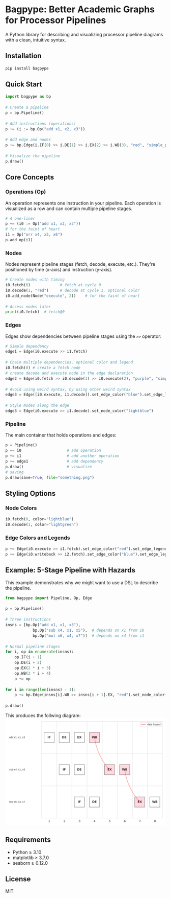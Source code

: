 # Bagpype: Better Academic Graphs for Processor Pipelines

A Python library for describing and visualizing processor pipeline diagrams with a clean, intuitive syntax.

## Installation

```bash
pip install bagpype
```

## Quick Start

```python
import bagpype as bp

# Create a pipeline
p = bp.Pipeline()

# Add instructions (operations)
p += (i := bp.Op("add x1, x2, x3"))

# Add edge and nodes 
p += bp.Edge(i.IF(0) >> i.DE(1) >> i.EX(2) >> i.WB(3), "red", "simple_pipeline").set_node_color("violet")

# Visualize the pipeline
p.draw()
```

## Core Concepts

### Operations (Op)
An operation represents one instruction in your pipeline. Each operation is visualized as a row and can contain multiple pipeline stages.

```python
# A one-liner
p += (i0 := Op("add x1, x2, x3")) 
# for the faint of heart
i1 = Op("orr x4, x5, x6")         
p.add_op(i1)
```

### Nodes
Nodes represent pipeline stages (fetch, decode, execute, etc.). They're positioned by time (x-axis) and instruction (y-axis).

```python
# Create nodes with timing
i0.fetch(0)             # fetch at cycle 0
i0.decode(1, "red")     # decode at cycle 1, optional color 
i0.add_node(Node("execute", 2))    # for the faint of heart

# Access nodes later
print(i0.fetch)  # fetch@0
```

### Edges
Edges show dependencies between pipeline stages using the `>>` operator:

```python
# Simple dependency
edge1 = Edge(i0.execute >> i1.fetch)

# Chain multiple dependencies, optional color and legend
i0.fetch(0) # create a fetch node
# create decode and execute node in the edge declaration 
edge2 = Edge(i0.fetch >> i0.decode(1) >> i0.execute(2), "purple", "simple-pipeline")

# Avoid using weird syntax, by using other weird syntax
edge3 = Edge([i0.execute, i1.decode]).set_edge_color("blue").set_edge_legend("forwarding")

# Style Nodes along the edge
edge3 = Edge(i0.execute >> i1.decode).set_node_color("lightblue")
```

### Pipeline
The main container that holds operations and edges:

```python
p = Pipeline()
p += i0                    # add operation
p += i1                    # add another operation  
p += edge1                 # add dependency
p.draw()                   # visualize
# saving
p.draw(save=True, file="something.png")                   
```

## Styling Options

### Node Colors
```python
i0.fetch(0, color="lightblue")
i0.decode(1, color="lightgreen")
```

### Edge Colors and Legends
```python
p += Edge(i0.execute >> i1.fetch).set_edge_color("red").set_edge_legend("data hazard")
p += Edge(i0.writeback >> i2.fetch).set_edge_color("blue").set_edge_legend("control hazard")
```

## Example: 5-Stage Pipeline with Hazards

This example demonstrates why we might want to use a DSL to describe the pipeline. 

```python
from bagpype import Pipeline, Op, Edge

p = bp.Pipeline()

# Three instructions
insns = [bp.Op("add x1, x1, x3"),
            bp.Op("sub x4, x1, x5"),  # depends on x1 from i0
            bp.Op("mul x6, x4, x7")]  # depends on x4 from i1

# Normal pipeline stages
for i, op in enumerate(insns):
    op.IF(i + 1)
    op.DE(i + 2)
    op.EX(2 * i + 3)
    op.WB(2 * i + 4)
    p += op

for i in range(len(insns) - 1):
    p += bp.Edge(insns[i].WB >> insns[i + 1].EX, "red").set_node_color("pink")

p.draw()
```
This produces the follwing diagram:
![programmatically generated diagram](assets/program.png)

## Requirements

- Python ≥ 3.10
- matplotlib ≥ 3.7.0
- seaborn ≥ 0.12.0

## License

MIT 